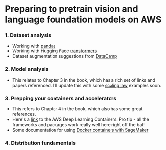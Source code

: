# Preparing to pretrain vision and language foundation models on AWS

### 1. Dataset analysis
- Working with [pandas](https://www.learndatasci.com/tutorials/python-pandas-tutorial-complete-introduction-for-beginners/)
- Working with Hugging Face [transformers](https://github.com/nlp-with-transformers/notebooks/blob/main/01_introduction.ipynb)
- Dataset augmentation suggestions from [DataCamp](https://www.datacamp.com/tutorial/complete-guide-data-augmentation)
### 2. Model analysis
- This relates to Chapter 3 in the book, which has a rich set of links and papers referenced. I'll update this with some [scaling law](https://arxiv.org/abs/2203.15556) examples soon.

### 3. Prepping your containers and accelerators
- This refers to Chapter 4 in the book, which also has some great references.
- Here's a [link](https://github.com/aws/deep-learning-containers) to the AWS Deep Learning Containers. Pro tip - all the frameworks and packages work really well here right off the bat! 
- Some documentation for using [Docker containers with SageMaker](https://docs.aws.amazon.com/sagemaker/latest/dg/docker-containers.html)

### 4. Distribution fundamentals
